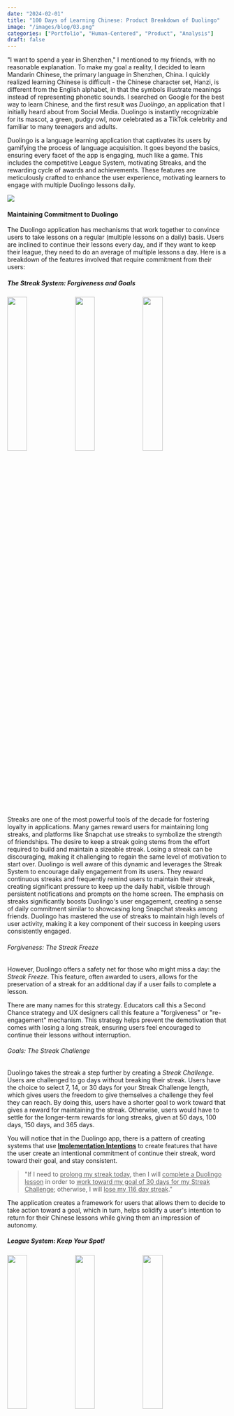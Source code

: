 ```yaml
---
date: "2024-02-01"
title: "100 Days of Learning Chinese: Product Breakdown of Duolingo"
image: "/images/blog/03.png"
categories: ["Portfolio", "Human-Centered", "Product", "Analysis"]
draft: false
---
```


"I want to spend a year in Shenzhen," I mentioned to my friends, with no reasonable explanation. To make my goal a reality, I decided to learn Mandarin Chinese, the primary language in Shenzhen, China. I quickly realized learning Chinese is difficult - the Chinese character set, Hanzi, is different from the English alphabet, in that the symbols illustrate meanings instead of representing phonetic sounds. I searched on Google for the best way to learn Chinese, and the first result was *Duolingo*, an application that I initially heard about from Social Media.  Duolingo is instantly recognizable for its mascot, a green, pudgy owl, now celebrated as a TikTok celebrity and familiar to many teenagers and adults.

Duolingo is a language learning application that captivates its users by gamifying the process of language acquisition. It goes beyond the basics, ensuring every facet of the app is engaging, much like a game. This includes the competitive League System, motivating Streaks, and the rewarding cycle of awards and achievements. These features are meticulously crafted to enhance the user experience, motivating learners to engage with multiple Duolingo lessons daily.

<img src="/images/blog/03-EngagementDiagram.png">


#### Maintaining Commitment to Duolingo

The Duolingo application has mechanisms that work together to convince users to take lessons on a regular (multiple lessons on a daily) basis. Users are inclined to continue their lessons every day, and if they want to keep their league, they need to do an average of multiple lessons a day. Here is a breakdown of the features involved that require commitment from their users:

##### The Streak System: Forgiveness and Goals

<div class="d-flex justify-content-evenly">
  <img src="/images/blog/03-StreakSystem-before.png" style="width: 30%;">
  <img src="/images/blog/03-StreakSystem-middle.png" style="width: 30%;">
  <img src="/images/blog/03-StreakSystem-after.png" style="width: 30%;">
</div>

Streaks are one of the most powerful tools of the decade for fostering loyalty in applications. Many games reward users for maintaining long streaks, and platforms like Snapchat use streaks to symbolize the strength of friendships. The desire to keep a streak going stems from the effort required to build and maintain a sizeable streak. Losing a streak can be discouraging, making it challenging to regain the same level of motivation to start over. Duolingo is well aware of this dynamic and leverages the Streak System to encourage daily engagement from its users. They reward continuous streaks and frequently remind users to maintain their streak, creating significant pressure to keep up the daily habit, visible through persistent notifications and prompts on the home screen. The emphasis on streaks significantly boosts Duolingo's user engagement, creating a sense of daily commitment similar to showcasing long Snapchat streaks among friends. Duolingo has mastered the use of streaks to maintain high levels of user activity, making it a key component of their success in keeping users consistently engaged.

###### Forgiveness: *The Streak Freeze*

However, Duolingo offers a safety net for those who might miss a day: the *Streak Freeze*. This feature, often awarded to users, allows for the preservation of a streak for an additional day if a user fails to complete a lesson. 

There are many names for this strategy. Educators call this a Second Chance strategy and UX designers call this feature a "forgiveness" or "re-engagement" mechanism. This strategy helps prevent the demotivation that comes with losing a long streak, ensuring users feel encouraged to continue their lessons without interruption.

###### Goals: *The Streak Challenge*

Duolingo takes the streak a step further by creating a *Streak Challenge*. Users are challenged to go days without breaking their streak. Users have the choice to select 7, 14, or 30 days for your Streak Challenge length, which gives users the freedom to give themselves a challenge they feel they can reach. By doing this, users have a shorter goal to work toward that gives a reward for maintaining the streak. Otherwise, users would have to settle for the longer-term rewards for long streaks, given at 50 days, 100 days, 150 days, and 365 days.

You will notice that in the Duolingo app, there is a pattern of creating systems that use **[Implementation Intentions](https://www.researchgate.net/publication/232586066_Implementation_Intentions_Strong_Effects_of_Simple_Plans)** to create features that have the user create an intentional commitment of continue their streak, word toward their goal, and stay consistent.

 > "If I need to <u>prolong my streak today</u>, then I will <u>complete a Duolingo lesson</u> in order to <u>work toward my goal of 30 days for my Streak Challenge</u>; otherwise, I will <u>lose my 116 day streak</u>."

The application creates a framework for users that allows them to decide to take action toward a goal, which in turn, helps solidify a user's intention to return for their Chinese lessons while giving them an impression of autonomy.

##### League System: Keep Your Spot!

<div class="d-flex justify-content-evenly">
  <img src="/images/blog/03-LeagueSystem-AlmostDZone.png" style="width: 30%;">
  <img src="/images/blog/03-LeagueSystem-First.png" style="width: 30%;">
  <img src="/images/blog/03-LeagueSystem-Promotion.png" style="width: 30%;">
</div>

The League System in Duolingo adds a competitive twist by grouping users to vie against one another. Winning comes in various forms, but there's a clear path to losing: landing in the Demotion Zone with one of the lowest scores at the league's conclusion results in demotion. Stay above this threshold, and you maintain your current standing or, if you're in the Promotion Zone, ascend to the next league.

Leagues offer more than just competition; they present a challenge of upkeep similar to maintaining a streak. Failing to earn enough XP from lessons means falling back to a previous league, which can feel like a setback after investing considerable effort. Climbing back to a former league is possible, yet it demands a significant commitment, pushing users to complete enough lessons to avoid demotion.

<div class="d-flex justify-content-evenly">
  <img src="/images/blog/03-LeagueSystem-DZone.png" style="width: 30%;">
  <img src="/images/blog/03-LeagueSystem-demotion.png" style="width: 30%;">
</div>

Despite the pressure leagues might impose, opting out isn't an option. Completion of a league automatically enrolls users in the next cycle post-lesson. This means users are continuously engaged in either staving off demotion or striving for promotion, ensuring a persistent, if challenging, engagement with the app. While lessons seem to be fun, features like these make it more stressful to have fun doing lessons, as there is a larger matter at hand: maintaining your level or moving to the next level. This competition-stimulating feature is an example of The Overjustification Effect, and how rewards may cause people to lose motivation for activities they used to believe were fun. Instead of the users wanting to do lessons, this system causes users feel like they need to do lessons to maintain their standing.

##### Don't Let Your Friend Down: Friend Quests

<div class="d-flex justify-content-evenly">
  <img src="/images/blog/03-FriendQuest.png" style="width: 30%;">
</div>
You wouldn't want to let your friend down, would you? If you do, they'll know. The Friend Quests feature in Duolingo pairs you with a mutual friend from the list of people you follow on the platform, fostering accountability for both of you to complete these quests. This way, your commitment isn't just to the app but also to your friend who depends on your contribution, just as you depend on theirs. Unlike the League System, Friend Quests are set automatically, but with a significant distinction: you sometimes have the option to choose the friend with whom you want to complete the quest. By initiating a Friend Quest, Duolingo offers another incentive to return to the app: to undertake lessons that keep you accountable to your friends. Furthermore, the app empowers you to choose your quest partner, potentially leading to selections based on who you value more, enhancing the personal connection to the learning journey.

> Thank you for reading this far! This is section 1 of 4 sections. More to be posted soon. I will be covering "Combatting Lesson Fatigue", "Variegated Reminders", and "Prestige: Stay Consistent or Lose It". Expect an update in 1 week! -Nathan Daeila

#### References

[Gollwitzer, Peter. (1999). Implementation Intentions: Strong Effects of Simple Plans. American Psychologist. 54. 493-503. 10.1037/0003-066X.54.7.493.](https://www.researchgate.net/publication/232586066_Implementation_Intentions_Strong_Effects_of_Simple_Plans)